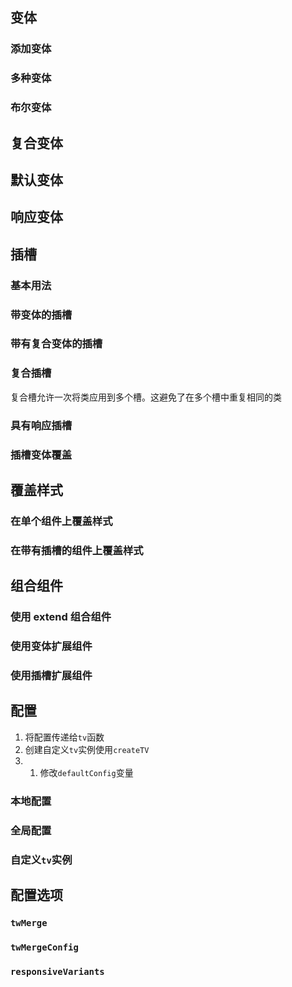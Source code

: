 

## 变体

### 添加变体

### 多种变体

### 布尔变体

## 复合变体

## 默认变体

## 响应变体


## 插槽

### 基本用法

### 带变体的插槽

### 带有复合变体的插槽

### 复合插槽

复合槽允许一次将类应用到多个槽。这避免了在多个槽中重复相同的类

### 具有响应插槽

### 插槽变体覆盖


## 覆盖样式

### 在单个组件上覆盖样式

### 在带有插槽的组件上覆盖样式


## 组合组件

### 使用 extend 组合组件

### 使用变体扩展组件

### 使用插槽扩展组件


## 配置

1. 将配置传递给`tv`函数
2. 创建自定义`tv`实例使用`createTV`
3. 1. 修改`defaultConfig`变量

### 本地配置

### 全局配置

### 自定义`tv`实例


## 配置选项

### `twMerge`

### `twMergeConfig`

### `responsiveVariants`
